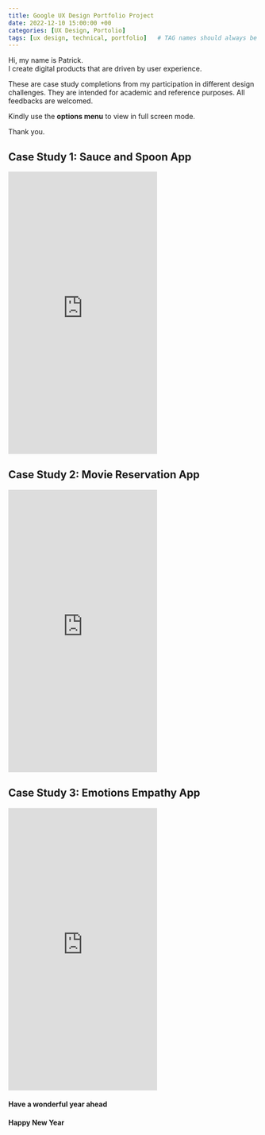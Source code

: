 ```yaml
---
title: Google UX Design Portfolio Project
date: 2022-12-10 15:00:00 +00
categories: [UX Design, Portolio]
tags: [ux design, technical, portfolio]   # TAG names should always be lowercase
---
```


Hi, my name is Patrick.  
I create digital products that are driven by user experience.

These are case study completions from my participation in different design challenges. They are intended for academic and reference purposes. All feedbacks are welcomed.

Kindly use the **options menu** to view in full screen mode.  

Thank you.

## Case Study 1: Sauce and Spoon App

<iframe src="https://docs.google.com/presentation/d/e/2PACX-1vQoorQwBcqi9HxQS7I4DJAn0eDvp8a9T17cIWm7-0-YNHl17KqYmdBvdFQ1tj0F2RDH2Fu8YzvLh5E6/embed?start=false&loop=false&delayms=3000" frameborder="0" width="auto" height="569" allowfullscreen="true" mozallowfullscreen="true" webkitallowfullscreen="true"></iframe>

## Case Study 2:  Movie Reservation App

<iframe src="https://docs.google.com/presentation/d/e/2PACX-1vQgJTjCdMzZyovvACkG7xgFhn1EYuv33ntF0Vx_hCfMs3lVsGlo1QtdaAuDSAYmEA7zeF0kZuLcwcCP/embed?start=false&loop=false&delayms=3000" frameborder="0" width="auto" height="569" allowfullscreen="true" mozallowfullscreen="true" webkitallowfullscreen="true"></iframe>

## Case Study 3:  Emotions Empathy App

<iframe src="https://docs.google.com/presentation/d/e/2PACX-1vRxk7S_7-OZNUwoU9SZ68ytdImN3MWbptEqf9-yNvD3rM69HcT51Szy68nhh2Se3f7LrlgLzWyTNQLD/embed?start=false&loop=false&delayms=3000" frameborder="0" width="auto" height="569" allowfullscreen="true" mozallowfullscreen="true" webkitallowfullscreen="true"></iframe>


#### Have a wonderful year ahead

#### Happy New Year
